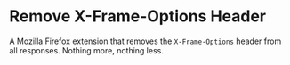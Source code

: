 # Remove X-Frame-Options Header

A Mozilla Firefox extension that removes the `X-Frame-Options` header from all responses.
Nothing more, nothing less.